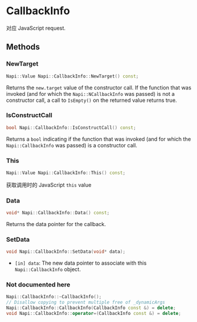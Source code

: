 # CallbackInfo

对应 JavaScript request.

## Methods

### NewTarget

```cpp
Napi::Value Napi::CallbackInfo::NewTarget() const;
```

Returns the `new.target` value of the constructor call. If the function that was invoked (and for which the `Napi::NCallbackInfo` was passed) is not a constructor call, a call to `IsEmpty()` on the returned value returns true.

### IsConstructCall

```cpp
bool Napi::CallbackInfo::IsConstructCall() const;
```

Returns a `bool` indicating if the function that was invoked (and for which the `Napi::CallbackInfo` was passed) is a constructor call.

### This

```cpp
Napi::Value Napi::CallbackInfo::This() const;
```

获取调用时的 JavaScript `this` value

### Data

```cpp
void* Napi::CallbackInfo::Data() const;
```

Returns the data pointer for the callback.

### SetData

```cpp
void Napi::CallbackInfo::SetData(void* data);
```

- `[in] data`: The new data pointer to associate with this `Napi::CallbackInfo` object.

### Not documented here

```cpp
Napi::CallbackInfo::~CallbackInfo();
// Disallow copying to prevent multiple free of _dynamicArgs
Napi::CallbackInfo::CallbackInfo(CallbackInfo const &) = delete;
void Napi::CallbackInfo::operator=(CallbackInfo const &) = delete;
```
